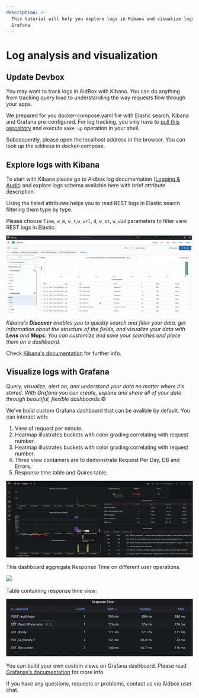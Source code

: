 ```yaml
---
description: >-
  This tutorial will help you explore logs in Kibana and visualize logs in
  Grafana
---
```


# Log analysis and visualization

## Update Devbox

You may want to track logs in AidBox with Kibana. You can do anything from tracking query load to understanding the way requests flow through your apps.

We prepared for you docker-compose.yaml file with Elastic search, Kibana and Grafana pre-configured. For log tracking, you only have to [pull this repository](https://github.com/Aidbox/devbox/blob/master/docker-compose.yaml) and execute `make up` operation in your shell.

Subsequently, please open the localhost address in the browser. You can look up the address in docker-compose.

## **Explore logs with Kibana**

To start with Kibana please go to Aidbox log documentation \([Logging & Audit](https://docs.aidbox.app/core-modules/logging-and-audit)\) and explore logs schema available here with brief attribute description.

Using the listed attributes helps you to read REST logs in Elastic search filtering them type by type.

Please choose `Time`, `w_m`, `w_r`_,_`w_url`, `d`, `w_st`, `w_uid` parameters to filter view REST logs in Elastic:

![Elastic Search REST logging](../../.gitbook/assets/image%20%287%29.png)

_Kibana's **Discover** enables you to quickly search and filter your data, get information about the structure of the fields, and visualize your data with **Lens** and **Maps**. You can customize and save your searches and place them on a dashboard._

Check [Kibana's documentation](https://www.elastic.co/guide/en/kibana/current/discover.html) for further info.

## **Visualize logs with Grafana**

_Query, visualize, alert on, and understand your data no matter where it’s stored. With Grafana you can create, explore and share all of your data through beautiful, flexible dashboards._©

We've build custom Grafana dashboard that can be avalible by default. You can interact with:

1. View of request per minute.
2. Heatmap illustrates buckets with color grading correlating with request number. 
3. Heatmap illustrates buckets with color grading correlating with request number. 
4. Three view containers are to demonstrate Request Per Day, DB and Errors. 
5. Response time table and Quires table.

![Grafana UI logging](../../.gitbook/assets/image%20%2851%29.png)

This dashboard aggregate Response Time on different user operations.

![](https://lh5.googleusercontent.com/SFFHXVdIj6WP3afHK5sHtDaWmFSVC15Mez7gWxYde1_ozuOWluL47gsaCgiUK8ia6wiVVyM3vEU8JUFOM2NDAx5n-BaHc0pGZpUjL2M0jWXV5Y1Z6-HLEPfMZgHojX-NVLEDn3bn)

Table containing response time view:

![Response Time logging](../../.gitbook/assets/image%20%2846%29.png)

You can build your own custom views on Grafana dashboard. Please read [Grafanas’s documentation](https://grafana.com/tutorials/grafana-fundamentals/?pg=docs) for more info.

If you have any questions, requests or problems, contact us via Aidbox user chat.


